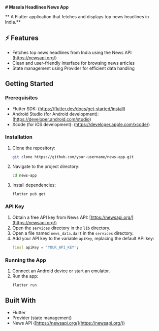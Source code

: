  **# Masala Headlines News App**

** A Flutter application that fetches and displays top news headlines in India.**

## ⚡️ Features

- Fetches top news headlines from India using the News API (https://newsapi.org/)
- Clean and user-friendly interface for browsing news articles
- State management using Provider for efficient data handling

##  Getting Started

### Prerequisites

- Flutter SDK: (https://flutter.dev/docs/get-started/install)
- Android Studio (for Android development): (https://developer.android.com/studio)
- Xcode (for iOS development): (https://developer.apple.com/xcode/)

### Installation

1. Clone the repository:
   ```bash
   git clone https://github.com/your-username/news-app.git
   ```
2. Navigate to the project directory:
   ```bash
   cd news-app
   ```
3. Install dependencies:
   ```bash
   flutter pub get
   ```

### API Key

1. Obtain a free API key from News API: [https://newsapi.org/](https://newsapi.org/)
2. Open the `services` directory in the `lib` directory.
3. Open a file named `news_data.dart` in the `services` directory.
4. Add your API key to the variable `apiKey`, replacing the default API key:
   ```dart
   final apiKey = 'YOUR_API_KEY';
   ```

### Running the App

1. Connect an Android device or start an emulator.
2. Run the app:
   ```bash
   flutter run
   ```

##  Built With

- Flutter
- Provider (state management)
- News API ([https://newsapi.org/](https://newsapi.org/))
